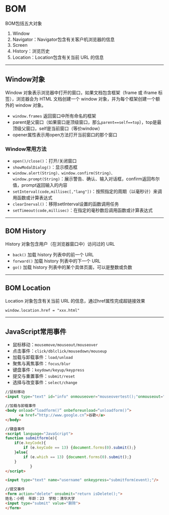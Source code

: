 # BOM

BOM包括五大对象

1. Window
2. Navigator：Navigator包含有关客户机浏览器的信息
3. Screen
4. History：浏览历史
5. Location：Location包含有关当前 URL 的信息

---
## Window对象

Window 对象表示浏览器中打开的窗口，如果文档包含框架（frame 或 iframe 标签），浏览器会为 HTML 文档创建一个 window 对象，并为每个框架创建一个额外的 window 对象。

- `window.frames` 返回窗口中所有命名的框架
- parent是父窗口（如果窗口是顶级窗口，那么`parent==self==top`），top是最顶级父窗口，self是当前窗口（等价window）
- opener属性表示用open方法打开当前窗口的那个窗口

### Window常用方法


- `open()/close()`：打开/关闭窗口
- `showModalDialog()`：显示模态框
- `window.alert(String)、window.confirm(String)、window.prompt(String)`：展示警告、确认、输入对话框，confirm返回布尔值，prompt返回输入的内容
- `setInterval(code,millisec[,"lang"])`：按照指定的周期（以毫秒计）来调用函数或计算表达式
- `clearInerval()`：移除setInterval设置的函数调用任务
- `setTimeout(code,millisec)`：在指定的毫秒数后调用函数或计算表达式


---
## BOM History

History 对象包含用户（在浏览器窗口中）访问过的 URL

- `back()`  加载 history 列表中的前一个 URL
- `forward()`  加载 history 列表中的下一个 URL
- `go()`  加载 history 列表中的某个具体页面，可以是整数或负数


---
## BOM Location

Location 对象包含有关当前 URL 的信息，通过href属性完成超链接效果

```
window.location.href = "xxx.html"
```


---
## JavaScript常用事件

- 鼠标移动：`mousemove/mouseout/mouseover`
- 点击事件：`click/dblclick/mousedown/mouseup`
- 加载与卸载事件：`load/unload`
- 聚焦与离焦事件：`focus/blur`
- 键盘事件：`keydown/keyup/keypress`
- 提交与重置事件：`submit/reset`
- 选择与改变事件：`select/change`


```html
//鼠标移动
<input type="text" id="info" onmouseover="mouseovertest();"onmouseout="mouseouttest();"/>

//加载与卸载事件
<body onload=“loadform()” onbeforeunload=“unloadform()”>
      <a href=“http://www.google.cn”>谷歌</a>
</body>

//键盘事件
<script language="JavaScript">
function submitform(e){
    if(e.keyCode){
        if (e.keyCode == 13) {document.forms(0).submit();}  
    }else{
        if (e.which == 13) {document.forms(0).submit();}  
    }
           }
</script>

<input type="text" name="username" onkeypress="submitform(event);"/>

//提交事件
<form action="delete" onsubmit="return isDelete();">
姓名：小明  年龄：23  学校：清华大学
<input type="submit" value="删除">
</form>
```

